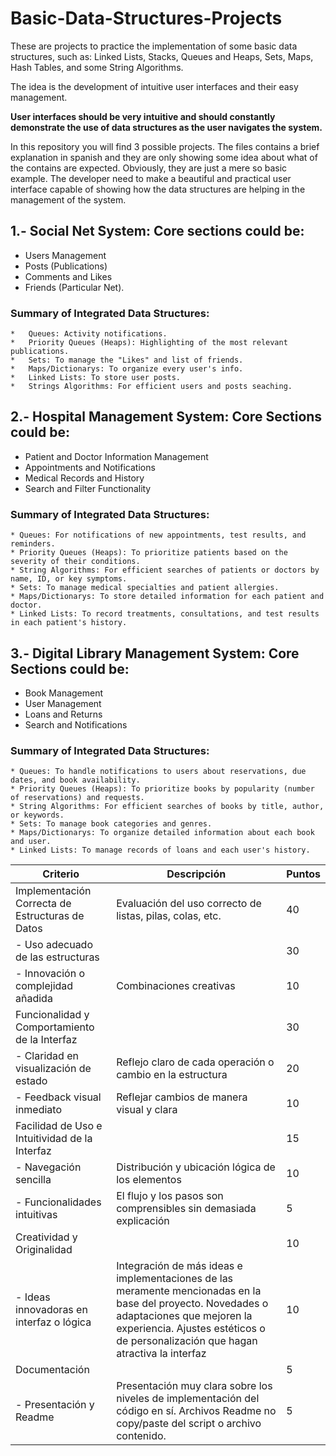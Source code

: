 # Basic-Data-Structures-Projects
These are projects to practice the implementation of some basic data structures, such as: Linked Lists, Stacks, Queues and Heaps, Sets, Maps, Hash Tables, and some String Algorithms.

The idea is the development of intuitive user interfaces and their easy management.

**User interfaces should be very intuitive and should constantly demonstrate the use of data structures as the user navigates the system.**

In this repository you will find 3 possible projects. 
The files contains a brief explanation in spanish and they are only showing some idea about what of the contains are expected. 
Obviously, they are just a mere so basic example. 
The developer need to make a beautiful and practical user interface capable of showing how the data structures are helping in the management of the system.

## 1.- Social Net System: Core sections could be: 
  *	Users Management
  *	Posts (Publications)
  *	Comments and Likes
  *	Friends (Particular Net). 

  ### Summary of Integrated Data Structures:
    *	Queues: Activity notifications.
    *	Priority Queues (Heaps): Highlighting of the most relevant publications.
    *	Sets: To manage the "Likes" and list of friends.
    *	Maps/Dictionarys: To organize every user's info.
    *	Linked Lists: To store user posts.
    *	Strings Algorithms: For efficient users and posts seaching.

## 2.- Hospital Management System: Core Sections could be: 
  * Patient and Doctor Information Management 
  * Appointments and Notifications 
  * Medical Records and History 
  * Search and Filter Functionality

  ### Summary of Integrated Data Structures: 
    * Queues: For notifications of new appointments, test results, and reminders. 
    * Priority Queues (Heaps): To prioritize patients based on the severity of their conditions. 
    * String Algorithms: For efficient searches of patients or doctors by name, ID, or key symptoms. 
    * Sets: To manage medical specialties and patient allergies. 
    * Maps/Dictionarys: To store detailed information for each patient and doctor. 
    * Linked Lists: To record treatments, consultations, and test results in each patient's history.

## 3.- Digital Library Management System: Core Sections could be: 
  * Book Management 
  * User Management 
  * Loans and Returns 
  * Search and Notifications

  ### Summary of Integrated Data Structures: 
    * Queues: To handle notifications to users about reservations, due dates, and book availability. 
    * Priority Queues (Heaps): To prioritize books by popularity (number of reservations) and requests. 
    * String Algorithms: For efficient searches of books by title, author, or keywords. 
    * Sets: To manage book categories and genres. 
    * Maps/Dictionarys: To organize detailed information about each book and user. 
    * Linked Lists: To manage records of loans and each user's history.


| Criterio | Descripción | Puntos |
|---|---|---|
| Implementación Correcta de Estructuras de Datos | Evaluación del uso correcto de listas, pilas, colas, etc. | 40 |
| - Uso adecuado de las estructuras |  | 30 |
| - Innovación o complejidad añadida | Combinaciones creativas | 10 |
| Funcionalidad y Comportamiento de la Interfaz |  | 30 |
| - Claridad en visualización de estado | Reflejo claro de cada operación o cambio en la estructura | 20 |
| - Feedback visual inmediato | Reflejar cambios de manera visual y clara | 10 |
| Facilidad de Uso e Intuitividad de la Interfaz |  | 15 |
| - Navegación sencilla | Distribución y ubicación lógica de los elementos | 10 |
| - Funcionalidades intuitivas | El flujo y los pasos son comprensibles sin demasiada explicación | 5 |
| Creatividad y Originalidad |  | 10 |
| - Ideas innovadoras en interfaz o lógica | Integración de más ideas e implementaciones de las meramente mencionadas en la base del proyecto. Novedades o adaptaciones que mejoren la experiencia. Ajustes estéticos o de personalización que hagan atractiva la interfaz | 10 |
| Documentación |  | 5 |
| - Presentación y Readme | Presentación muy clara sobre los niveles de implementación del código en sí. Archivos Readme no copy/paste del script o archivo contenido. | 5 |
